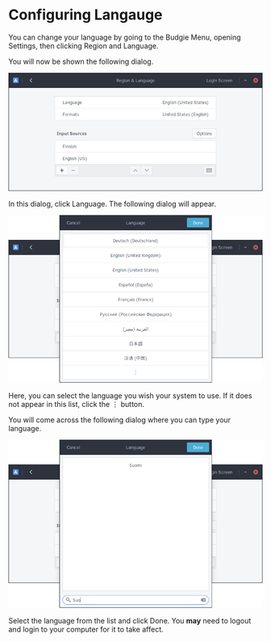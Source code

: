 # Configuring Langauge

You can change your language by going to the Budgie Menu, opening Settings, then clicking Region and Language.

You will now be shown the following dialog.

![Languages Overview](images/region-and-languages.jpg)

In this dialog, click Language. The following dialog will appear.

![Languages Selection Dialog](images/selecting-language.png)

Here, you can select the language you wish your system to use. If it does not appear in this list, click the ⋮ button.

You will come across the following dialog where you can type your language.

![Languages Selection Dialog - Typing](images/selecting-language-search.png)

Select the language from the list and click Done. You **may** need to logout and login to your computer for it to take affect.